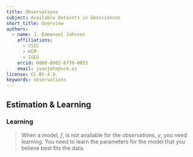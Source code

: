 ```yaml
---
title: Observations
subject: Available Datasets in Geosciences
short_title: Overview
authors:
  - name: J. Emmanuel Johnson
    affiliations:
      - CSIC
      - UCM
      - IGEO
    orcid: 0000-0002-6739-0053
    email: juanjohn@ucm.es
license: CC-BY-4.0
keywords: observations
---
```




## Estimation & Learning



### Learning

> When a model, $f$, is not available for the observations, $y$, you need learning. You need to learn the parameters for the model that you believe best fits the data.


